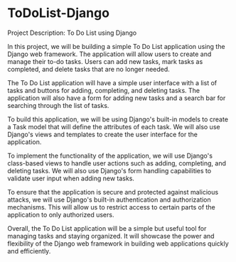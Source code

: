 # ToDoList-Django

Project Description: To Do List using Django

In this project, we will be building a simple To Do List application using the Django web framework. The application will allow users to create and manage their to-do tasks. Users can add new tasks, mark tasks as completed, and delete tasks that are no longer needed.

The To Do List application will have a simple user interface with a list of tasks and buttons for adding, completing, and deleting tasks. The application will also have a form for adding new tasks and a search bar for searching through the list of tasks.

To build this application, we will be using Django's built-in models to create a Task model that will define the attributes of each task. We will also use Django's views and templates to create the user interface for the application.

To implement the functionality of the application, we will use Django's class-based views to handle user actions such as adding, completing, and deleting tasks. We will also use Django's form handling capabilities to validate user input when adding new tasks.

To ensure that the application is secure and protected against malicious attacks, we will use Django's built-in authentication and authorization mechanisms. This will allow us to restrict access to certain parts of the application to only authorized users.

Overall, the To Do List application will be a simple but useful tool for managing tasks and staying organized. It will showcase the power and flexibility of the Django web framework in building web applications quickly and efficiently.
